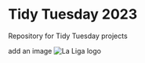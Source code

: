 # Tidy Tuesday 2023
Repository for Tidy Tuesday projects

add an image ![La Liga logo](https://assets.laliga.com/assets/logos/laliga-v/laliga-v-300x300.jpg)
